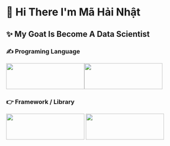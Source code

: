 <!--
### Hi there 👋
**HiAmNear/HiAmNear** is a ✨ _special_ ✨ repository because its `README.md` (this file) appears on your GitHub profile.

Here are some ideas to get you started:

- 🔭 I’m currently working on ...
- 🌱 I’m currently learning ...
- 👯 I’m looking to collaborate on ...
- 🤔 I’m looking for help with ...
- 💬 Ask me about ...
- 📫 How to reach me: ...
- 😄 Pronouns: ...
- ⚡ Fun fact: ...
-->
# 👋 Hi There I'm Mã Hải Nhật
## ✨ My Goat Is Become A Data Scientist

### :writing_hand: Programing Language
<img src="https://www.python.org/static/community_logos/python-logo.png" width="211" height="70"><img src="https://www.kindpng.com/picc/m/81-811458_jupyter-notebook-logo-hd-png-download.png" width="211" height="70">
### 👉 Framework / Library
<img src="https://geeksloop.com/images/scikit.png" width="211" height="70"> <img src="https://www.vectorlogo.zone/logos/tensorflow/tensorflow-ar21.png" width="211" height="70">
